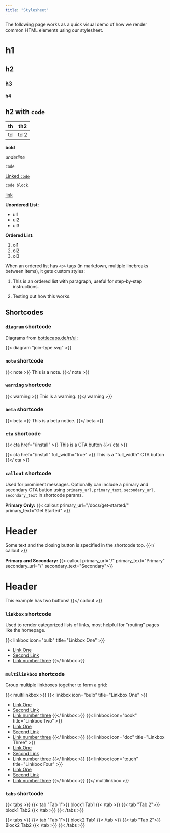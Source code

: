 ```yaml
---
title: "Stylesheet"
---
```


The following page works as a quick visual demo of how we render common HTML elements using our stylesheet.

# h1

## h2

### h3

#### h4

## h2 with `code`

th | th2
---|----
td | td 2

**bold**

_underline_

`code`

[Linked `code`](/)

```shell
code block
```

[link](#h1)

**Unordered List:**
- ul1
- ul2
- ul3

**Ordered List:**
1. ol1
2. ol2
3. ol3

When an ordered list has `<p>` tags (in markdown, multiple linebreaks between items), it gets custom styles:

1. This is an ordered list with paragraph, useful for step-by-step instructions.

2. Testing out how this works.

## Shortcodes

### `diagram` shortcode

Diagrams from [bottlecaps.de/rr/ui](https://www.bottlecaps.de/rr/ui):

{{< diagram "join-type.svg" >}}

### `note` shortcode

{{< note >}}
This is a note.
{{</ note >}}

### `warning` shortcode

{{< warning >}}
This is a warning.
{{</ warning >}}

### `beta` shortcode

{{< beta >}}
This is a beta notice.
{{</ beta >}}


### `cta` shortcode

{{< cta href="/install" >}}
This is a CTA button
{{</ cta >}}

{{< cta href="/install" full_width="true" >}}
This is a "full_width" CTA button
{{</ cta >}}

### `callout` shortcode

Used for prominent messages. Optionally can include a primary and secondary CTA button using `primary_url`, `primary_text`, `secondary_url`, `secondary_text` in shortcode params.

**Primary Only:**
{{< callout primary_url="/docs/get-started/" primary_text="Get Started" >}}
  # Header

  Some text and the closing button is specified in the shortcode top.
{{</ callout >}}

**Primary and Secondary:**
{{< callout primary_url="/" primary_text="Primary" secondary_url="/" secondary_text="Secondary">}}
  # Header

  This example has two buttons!
{{</ callout >}}

### `linkbox` shortcode

Used to render categorized lists of links, most helpful for "routing" pages like the homepage.

{{< linkbox icon="bulb" title="Linkbox One" >}}
- [Link One](/)
- [Second Link](/)
- [Link number three](/)
{{</ linkbox >}}

### `multilinkbox` shortcode

Group multiple linkboxes together to form a grid:

{{< multilinkbox >}}
{{< linkbox icon="bulb" title="Linkbox One" >}}
- [Link One](/)
- [Second Link](/)
- [Link number three](/)
{{</ linkbox >}}
{{< linkbox icon="book" title="Linkbox Two" >}}
- [Link One](/)
- [Second Link](/)
- [Link number three](/)
{{</ linkbox >}}
{{< linkbox icon="doc" title="Linkbox Three" >}}
- [Link One](/)
- [Second Link](/)
- [Link number three](/)
{{</ linkbox >}}
{{< linkbox icon="touch" title="Linkbox Four" >}}
- [Link One](/)
- [Second Link](/)
- [Link number three](/)
{{</ linkbox >}}
{{</ multilinkbox >}}

### `tabs` shortcode

{{< tabs >}}
{{< tab "Tab 1">}}
block1 Tab1
{{< /tab >}}
{{< tab "Tab 2">}}
block1 Tab2
{{< /tab >}}
{{< /tabs >}}

{{< tabs >}}
{{< tab "Tab 1">}}
block2 Tab1
{{< /tab >}}
{{< tab "Tab 2">}}
Block2 Tab2
{{< /tab >}}
{{< /tabs >}}
